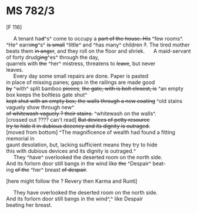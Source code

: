 # MS 782/3

[F 116]

&nbsp;&nbsp;&nbsp;&nbsp;&nbsp;A tenant ha~~d~~^s^ come to occupy a ~~part of the house. His~~ ^few rooms^. \
^He^ earn~~ing~~^s^ ~~is small~~ ^little^ and ^has many^ children ~~?~~. The tired mother \
beats them ~~in anger~~, and they roll on the floor and shriek.
&nbsp;&nbsp;&nbsp;&nbsp;&nbsp;A maid-servant of forty drudg~~ing~~^es^ through the day, \
quarrels with ~~the~~ ^her^ mistress, threatens to ~~leave~~, but never \
leaves. \
&nbsp;&nbsp;&nbsp;&nbsp;&nbsp;Every day some small repairs are done. Paper is pasted \
in place of missing panes; gaps in the railings are made good \
~~by~~ ^with^ split bamboo ~~pieces~~; ~~the gate, with is bolt closest, is~~ ^an empty box keeps the boltless gate shut^ \
~~kept shut with an empty box; the walls through a new coating~~ ^old stains vaguely show through new^ \
~~of whitewash vaguely ? their stains.~~ ^whitewash on the walls^. \
[crossed out ???? can't read] ~~But devices of petty resource \
try to hide it in dubious decency and its dignity is outraged.~~ \
[moved from bottom] ^The magnificence of wealth had found a fitting memorial in \
gaunt desolation, but, lacking sufficient means they try to hide \
this with dubious devices and its dignity is outraged.^ \
&nbsp;&nbsp;&nbsp;&nbsp;&nbsp;They ^have^ overlooked the deserted room on the north side. \
And its forlorn door still bangs in the wind like ~~the~~ ^Despair^ beat- \
ing ~~of the~~ ^her^ breast ~~of despair~~.

[here might follow the  ? Revery then Karma and Runti]

&nbsp;&nbsp;&nbsp;&nbsp;&nbsp;They have overlooked the deserted room on the north side. \
And its forlorn door still bangs in the wind^,^ like Despair \
beating her breast.
